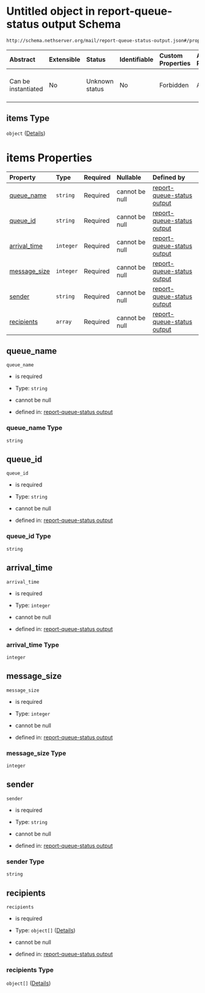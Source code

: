# Untitled object in report-queue-status output Schema

```txt
http://schema.nethserver.org/mail/report-queue-status-output.json#/properties/queue_status/items
```



| Abstract            | Extensible | Status         | Identifiable | Custom Properties | Additional Properties | Access Restrictions | Defined In                                                                                       |
| :------------------ | :--------- | :------------- | :----------- | :---------------- | :-------------------- | :------------------ | :----------------------------------------------------------------------------------------------- |
| Can be instantiated | No         | Unknown status | No           | Forbidden         | Allowed               | none                | [report-queue-status-output.json\*](mail/report-queue-status-output.json "open original schema") |

## items Type

`object` ([Details](report-queue-status-output-properties-queue_status-items.md))

# items Properties

| Property                       | Type      | Required | Nullable       | Defined by                                                                                                                                                                                                                                   |
| :----------------------------- | :-------- | :------- | :------------- | :------------------------------------------------------------------------------------------------------------------------------------------------------------------------------------------------------------------------------------------- |
| [queue\_name](#queue_name)     | `string`  | Required | cannot be null | [report-queue-status output](report-queue-status-output-properties-queue_status-items-properties-queue_name.md "http://schema.nethserver.org/mail/report-queue-status-output.json#/properties/queue_status/items/properties/queue_name")     |
| [queue\_id](#queue_id)         | `string`  | Required | cannot be null | [report-queue-status output](report-queue-status-output-properties-queue_status-items-properties-queue_id.md "http://schema.nethserver.org/mail/report-queue-status-output.json#/properties/queue_status/items/properties/queue_id")         |
| [arrival\_time](#arrival_time) | `integer` | Required | cannot be null | [report-queue-status output](report-queue-status-output-properties-queue_status-items-properties-arrival_time.md "http://schema.nethserver.org/mail/report-queue-status-output.json#/properties/queue_status/items/properties/arrival_time") |
| [message\_size](#message_size) | `integer` | Required | cannot be null | [report-queue-status output](report-queue-status-output-properties-queue_status-items-properties-message_size.md "http://schema.nethserver.org/mail/report-queue-status-output.json#/properties/queue_status/items/properties/message_size") |
| [sender](#sender)              | `string`  | Required | cannot be null | [report-queue-status output](report-queue-status-output-properties-queue_status-items-properties-sender.md "http://schema.nethserver.org/mail/report-queue-status-output.json#/properties/queue_status/items/properties/sender")             |
| [recipients](#recipients)      | `array`   | Required | cannot be null | [report-queue-status output](report-queue-status-output-properties-queue_status-items-properties-recipients.md "http://schema.nethserver.org/mail/report-queue-status-output.json#/properties/queue_status/items/properties/recipients")     |

## queue\_name



`queue_name`

* is required

* Type: `string`

* cannot be null

* defined in: [report-queue-status output](report-queue-status-output-properties-queue_status-items-properties-queue_name.md "http://schema.nethserver.org/mail/report-queue-status-output.json#/properties/queue_status/items/properties/queue_name")

### queue\_name Type

`string`

## queue\_id



`queue_id`

* is required

* Type: `string`

* cannot be null

* defined in: [report-queue-status output](report-queue-status-output-properties-queue_status-items-properties-queue_id.md "http://schema.nethserver.org/mail/report-queue-status-output.json#/properties/queue_status/items/properties/queue_id")

### queue\_id Type

`string`

## arrival\_time



`arrival_time`

* is required

* Type: `integer`

* cannot be null

* defined in: [report-queue-status output](report-queue-status-output-properties-queue_status-items-properties-arrival_time.md "http://schema.nethserver.org/mail/report-queue-status-output.json#/properties/queue_status/items/properties/arrival_time")

### arrival\_time Type

`integer`

## message\_size



`message_size`

* is required

* Type: `integer`

* cannot be null

* defined in: [report-queue-status output](report-queue-status-output-properties-queue_status-items-properties-message_size.md "http://schema.nethserver.org/mail/report-queue-status-output.json#/properties/queue_status/items/properties/message_size")

### message\_size Type

`integer`

## sender



`sender`

* is required

* Type: `string`

* cannot be null

* defined in: [report-queue-status output](report-queue-status-output-properties-queue_status-items-properties-sender.md "http://schema.nethserver.org/mail/report-queue-status-output.json#/properties/queue_status/items/properties/sender")

### sender Type

`string`

## recipients



`recipients`

* is required

* Type: `object[]` ([Details](report-queue-status-output-properties-queue_status-items-properties-recipients-items.md))

* cannot be null

* defined in: [report-queue-status output](report-queue-status-output-properties-queue_status-items-properties-recipients.md "http://schema.nethserver.org/mail/report-queue-status-output.json#/properties/queue_status/items/properties/recipients")

### recipients Type

`object[]` ([Details](report-queue-status-output-properties-queue_status-items-properties-recipients-items.md))
